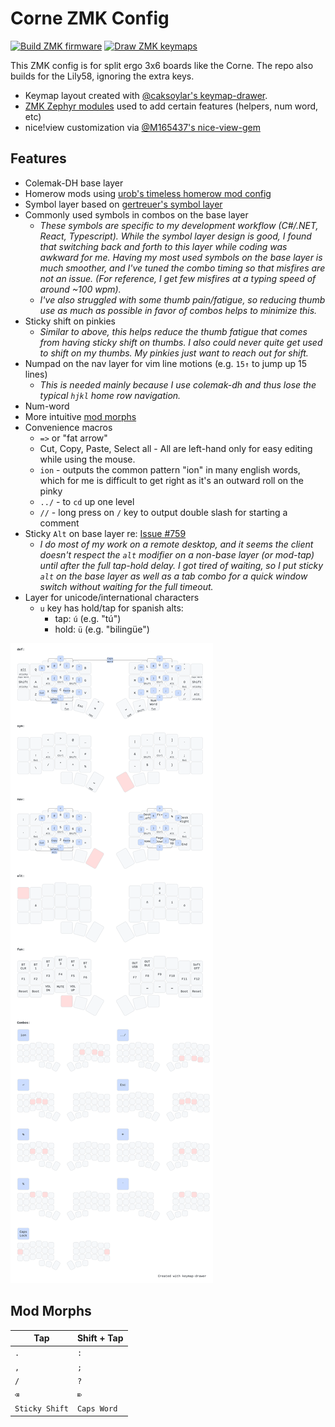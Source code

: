 # Corne ZMK Config
[![Build ZMK firmware](https://github.com/hendstephen/zmk-config/actions/workflows/build.yml/badge.svg)](https://github.com/hendstephen/zmk-config/actions/workflows/build.yml) [![Draw ZMK keymaps](https://github.com/hendstephen/zmk-config/actions/workflows/draw-keymaps.yml/badge.svg)](https://github.com/hendstephen/zmk-config/actions/workflows/draw-keymaps.yml)

This ZMK config is for split ergo 3x6 boards like the Corne. The repo also builds for the Lily58, ignoring the extra keys.  
* Keymap layout created with [@caksoylar's keymap-drawer](https://github.com/caksoylar/keymap-drawer).  
* [ZMK Zephyr modules](https://zmk.dev/docs/features/modules) used to add certain features (helpers, num word, etc)
* nice!view customization via [@M165437's nice-view-gem](https://github.com/M165437/nice-view-gem)

## Features
- Colemak-DH base layer
- Homerow mods using [urob's timeless homerow mod config](https://github.com/urob/zmk-config?tab=readme-ov-file#timeless-homerow-mods)
- Symbol layer based on [gertreuer's symbol layer](https://github.com/getreuer/qmk-keymap?tab=readme-ov-file#my-keymap)
- Commonly used symbols in combos on the base layer
  - _These symbols are specific to my development workflow (C#/.NET, React, Typescript). While the symbol layer design is good, I found that switching back and forth to this layer while coding was awkward for me. Having my most used symbols on the base layer is much smoother, and I've tuned the combo timing so that misfires are not an issue. (For reference, I get few misfires at a typing speed of around ~100 wpm)._
  - _I've also struggled with some thumb pain/fatigue, so reducing thumb use as much as possible in favor of combos helps to minimize this._
- Sticky shift on pinkies
  - _Similar to above, this helps reduce the thumb fatigue that comes from having sticky shift on thumbs. I also could never quite get used to shift on my thumbs. My pinkies just want to reach out for shift._
- Numpad on the nav layer for vim line motions (e.g. `15↑` to jump up 15 lines)
  - _This is needed mainly because I use colemak-dh and thus lose the typical `hjkl` home row navigation._
- Num-word
- More intuitive [mod morphs](#mod-morphs)
- Convenience macros
  - `=>` or "fat arrow" 
  - Cut, Copy, Paste, Select all - All are left-hand only for easy editing while using the mouse.
  - `ion` - outputs the common pattern "ion" in many english words, which for me is difficult to get right as it's an outward roll on the pinky
  - `../` - to `cd` up one level
  - `//` - long press on `/` key to output double slash for starting a comment
- Sticky `Alt` on base layer re: [Issue #759](https://github.com/zmkfirmware/zmk/issues/759)
  - _I do most of my work on a remote desktop, and it seems the client doesn't respect the `alt` modifier on a non-base layer (or mod-tap) until after the full tap-hold delay. I got tired of waiting, so I put sticky `alt` on the base layer as well as a tab combo for a quick window switch without waiting for the full timeout._
- Layer for unicode/international characters
  - `u` key has hold/tap for spanish alts:
    - tap: `ú` (e.g. "tú")
    - hold: `ü` (e.g. "bilingüe")

![Keymap Representation](./keymap-drawer/corne.svg?raw=true "Keymap Representation")

## Mod Morphs
| Tap            | Shift + Tap | 
| -------------- | ----------- | 
| `.`            | `:`         | 
| `,`            | `;`         | 
| `/`            | `?`         |
| `⌫`            | `⌦`         | 
| `Sticky Shift` | `Caps Word` | 